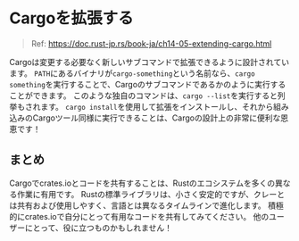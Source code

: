# Cargoを拡張する

> Ref: https://doc.rust-jp.rs/book-ja/ch14-05-extending-cargo.html

Cargoは変更する必要なく新しいサブコマンドで拡張できるように設計されています。
`PATH`にあるバイナリが`cargo-something`という名前なら、`cargo something`を実行することで、Cargoのサブコマンドであるかのように実行することができます。
このような独自のコマンドは、`cargo --list`を実行すると列挙もされます。
`cargo install`を使用して拡張をインストールし、それから組み込みのCargoツール同様に実行できることは、Cargoの設計上の非常に便利な恩恵です！

## まとめ

Cargoでcrates.ioとコードを共有することは、Rustのエコシステムを多くの異なる作業に有用です。
Rustの標準ライブラリは、小さく安定的ですが、クレーとは共有および使用しやすく、言語とは異なるタイムラインで進化します。
積極的にcrates.ioで自分にとって有用なコードを共有してみてください。
他のユーザーにとって、役に立つものかもしれません！

